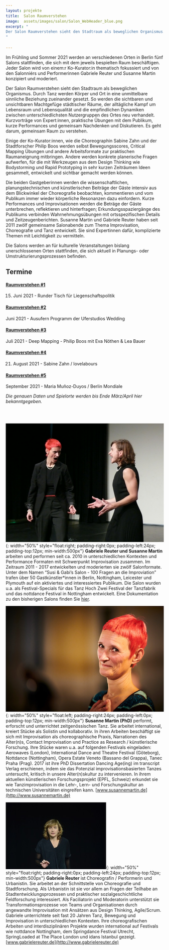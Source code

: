 ```yaml
---
layout: projekte
title:  Salon Raumverstehen
image:  assets/images/salon/Salon_WebHeader_blue.png
excerpt: "
Der Salon Raumverstehen sieht den Stadtraum als beweglichen Organismus. Durch Tanz werden Körper und Ort in eine unmittelbare sinnliche Beziehung zueinander gesetzt. So werden die sichtbaren und unsichtbaren Machtgefüge städtischer Räume, der alltägliche Kampf um Lebensraum  und Lebensqualität und die empfindlichen Dynamiken zwischen unterschiedlichsten Nutzergruppen des  Ortes neu verhandelt. Kurzvorträge von Expert*innen, praktische Übungen mit dem Publikum, kurze Performances und gemeinsam Nachdenken und Diskutieren. Es geht darum, gemeinsam Raum zu verstehen.
"

---
```


Im Frühling und Sommer 2021 werden an verschiedenen Orten in Berlin fünf Salons stattfinden, die sich mit dem jeweils bespielten Raum beschäftigen. Jeder Salon wird von einem:r Ko-Kurator:in thematisch fokussiert und von den Salonniérs und Performerinnen Gabriele Reuter und Susanne Martin konzipiert und moderiert. 

Der Salon Raumverstehen sieht den Stadtraum als beweglichen Organismus. Durch Tanz werden Körper und Ort in eine unmittelbare sinnliche Beziehung zueinander gesetzt. So werden die sichtbaren und unsichtbaren Machtgefüge städtischer Räume, der alltägliche Kampf um Lebensraum  und Lebensqualität und die empfindlichen Dynamiken zwischen unterschiedlichsten Nutzergruppen des  Ortes neu verhandelt. Kurzvorträge von Expert:innen, praktische Übungen mit dem Publikum, kurze Performances und gemeinsam Nachdenken und Diskutieren. Es geht darum, gemeinsam Raum zu verstehen.

Einige der Ko-Kurator:innen, wie die Choreographin Sabine Zahn und der Stadtforscher Philip Boos werden selbst Bewegungsscores, Critical Mapping Übungen und andere Arbeitsformate zur praktischen Raumaneignung mitbringen. Andere werden konkrete planerische Fragen aufwerfen, für die mit Werkzeugen aus dem Design Thinking wie Bodystorming und Rapid Prototyping in sehr kurzen Zeiträumen Ideen gesammelt, entwickelt und sichtbar gemacht werden können. 

Die beiden Gastgeberinnen werden die wissenschaftlichen, planungstechnischen und künstlerischen Beiträge der Gäste  intensiv aus dem Blickwinkel der Choreografie beobachten, kommentieren und vom Publikum immer wieder körperliche Resonanzen dazu einfordern. Kurze Performances und Improvisationen werden die Beträge der Gäste unterbrechen, reflektieren und hinterfragen; Erkundungsspaziergänge des Publikums verbinden Wahrnehmungsübungen mit ortsspezifischen Details und  Zeitzeugenberichten. Susanne Martin und Gabriele Reuter haben seit 2011 zwölf gemeinsame Salonabende zum Thema Improvisation, Choreografie und Tanz entwickelt. Sie sind Expertinnen dafür, komplizierte Themen mit Leichtigkeit zu vermitteln. 

Die Salons werden an für kulturelle Veranstaltungen bislang unerschlossenen Orten stattfinden, die sich aktuell in Planungs- oder Umstrukturierungsprozessen befinden.

## Termine
#### [Raumverstehen #1](salon1)
15. Juni 2021 - Runder Tisch für Liegenschaftspolitik

#### [Raumverstehen #2](salon2)
Juni 2021 - Ausufern Programm der Uferstudios Wedding

#### [Raumverstehen #3](salon3)
Juli 2021 - Deep Mapping - Philip Boos mit Eva Nöthen & Lea Bauer

#### [Raumverstehen #4](salon4)
21. August 2021 - Sabine Zahn / lovelabours

#### [Raumverstehen #5](salon5)
September 2021 - Maria Muñoz-Duyos / Berlin Mondiale


*Die genauen Daten und Spielorte werden bis Ende März/April hier bekanntgegeben.*

<br>
<br>

![Salon](/assets/images/salon/GabiSusanne.jpg){: width="50%" style="float:right; padding-right:0px; padding-left:24px; padding-top:12px; min-width:500px"}
__Gabriele Reuter und Susanne Martin__ arbeiten und performen seit ca. 2010 in unterschiedlichen Kontexten und Performance Formaten mit Schwerpunkt Improvisation zusammen. Im Zeitraum 2011 - 2017 entwickelten und moderierten sie zwölf Salonformate. Unter dem Namen “Susi & Gabi’s Salon - 100 Fragen an die Improviation” trafen über 50 Gastkünstler*innen in Berlin, Nottingham, Leicester und Plymouth auf ein aktiviertes und interessiertes Publikum. Die Salon wurden u.a. als Festival-Specials für das Tanz Hoch Zwei Festival der Tanzfabrik und das nottdance Festival in Nottingham entwickelt.
Eine Dokumentation zu den bisherigen Salons finden Sie [hier](http://www.susannemartin.de/category/salons/). 

![Suanne Martin](/assets/images/salon/susanne.jpg){: width="50%" style="float:left; padding-right:24px; padding-left:0px; padding-top:12px; min-width:500px"}
__Susanne Martin (PhD)__ performt, erforscht und unterrichtet zeitgenössischen Tanz. Sie arbeitet international, kreiert Stücke als Solistin und kollaborativ. In ihren Arbeiten beschäftigt sie sich mit Improvisation als choreographische Praxis, Narrationen des Alter(n)s, Contact Improvisation und Practice as Research / künstlerische Forschung. Ihre Stücke waren u.a. auf folgenden Festivals eingeladen: Aerowaves (London), International Dance and Theatre Festival (Göteborg), Nottdance (Nottingham), Opera Estate Veneto (Bassano del Grappa), Tanec Praha (Prag). 2017 ist ihre PhD Dissertation Dancing Age(ing) im transcript Verlag erschienen, indem sie das Potenzial improvisationsbasierten Tanzes untersucht, kritisch in unsere Alter(n)skultur zu intervenieren. In ihrem aktuellen künstlerischen Forschungsprojekt (EPFL, Schweiz) erkundet sie wie Tanzimprovisation in die Lehr-, Lern- und Forschungskultur an technischen Universitäten eingreifen kann. [www.susannemartin.de](http://www.susannemartin.de)

![Gabi](/assets/images/salon/Gabi.jpeg){: width="50%" style="float:right; padding-right:0px; padding-left:24px; padding-top:12px; min-width:500px"}
__Gabriele Reuter__ ist Choreografin / Performerin und Urbanistin. Sie arbeitet an der Schnittstelle von Choreografie und Stadtforschung. Als Urbanistin ist sie vor allem an Fragen der Teilhabe an Stadtentwicklungsprozessen und praktischer sozialgeschichtliche Feldforschung interessiert. Als Faciliatorin und Moderatorin unterstützt sie Transformationsprozesse von Teams und Organisationen durch angewandte Improvisation mit Ansätzen aus Design Thinking, Agile/Scrum. Gabriele unterrichtete seit fast 20 Jahren Tanz, Bewegung und Improvisation in unterschiedlichen Kontexten. Ihre choreografischen Arbeiten und interdisziplinären Projekte wurden international auf Festivals wie nottdance Nottingham, dem Springdance Festival Utrecht, SpringLoaded at The Place London und idans Istanbul gezeigt. [www.gabrielereuter.de](http://www.gabrielereuter.de)